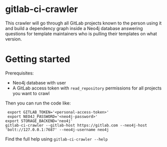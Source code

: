 # gitlab-ci-crawler

This crawler will go through all GitLab projects known to the person using it and build
a dependency graph inside a Neo4j database answering questions for template maintainers
who is pulling their templates on what version.

# Getting started

Prerequisites:

* Neo4j database with user
* A GitLab access token with `read_repository` permissions for all projects you want to crawl

Then you can run the code like:

```shell
 export GITLAB_TOKEN='<personal-access-token>'
 export NEO4J_PASSWORD='<neo4j-password>'
export STORAGE_BACKEND='neo4j'
gitlab-ci-crawler --gitlab-host https://gitlab.com --neo4j-host 'bolt://127.0.0.1:7687' --neo4j-username neo4j
```

Find the full help using `gitlab-ci-crawler --help`
